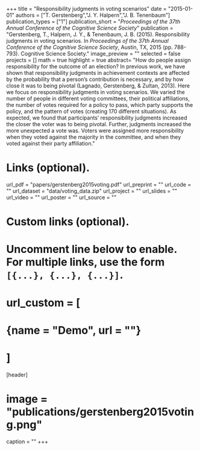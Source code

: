 +++
title = "Responsibility judgments in voting scenarios"
date = "2015-01-01"
authors = ["T. Gerstenberg","J. Y. Halpern","J. B. Tenenbaum"]
publication_types = ["1"]
publication_short = "_Proceedings of the 37th Annual Conference of the Cognitive Science Society_"
publication = "Gerstenberg, T., Halpern, J. Y., & Tenenbaum, J. B. (2015). Responsibility judgments in voting scenarios. In _Proceedings of the 37th Annual Conference of the Cognitive Science Society_, Austin, TX, 2015 (pp. 788-793). Cognitive Science Society."
image_preview = ""
selected = false
projects = []
math = true
highlight = true
abstract= "How do people assign responsibility for the outcome of an election? In previous work, we have shown that responsibility judgments in achievement contexts are affected by the probability that a person’s contribution is necessary, and by how close it was to being pivotal (Lagnado, Gerstenberg, & Zultan, 2013). Here we focus on responsibility judgments in voting scenarios. We varied the number of people in different voting committees, their political affiliations, the number of votes required for a policy to pass, which party supports the policy, and the pattern of votes (creating 170 different situations). As expected, we found that participants’ responsibility judgments increased the closer the voter was to being pivotal. Further, judgments increased the more unexpected a vote was. Voters were assigned more responsibility when they voted against the majority in the committee, and when they voted against their party affiliation."

# Links (optional).
url_pdf = "papers/gerstenberg2015voting.pdf"
url_preprint = ""
url_code = ""
url_dataset = "data/voting_data.zip"
url_project = ""
url_slides = ""
url_video = ""
url_poster = ""
url_source = ""

# Custom links (optional).
#   Uncomment line below to enable. For multiple links, use the form `[{...}, {...}, {...}]`.
# url_custom = [
# {name = "Demo", url = ""}
# ]

[header]
# image = "publications/gerstenberg2015voting.png"
caption = ""
+++